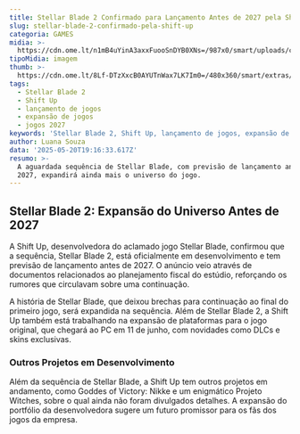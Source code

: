 ```yaml
---
title: Stellar Blade 2 Confirmado para Lançamento Antes de 2027 pela Shift Up
slug: stellar-blade-2-confirmado-pela-shift-up
categoria: GAMES
midia: >-
  https://cdn.ome.lt/n1mB4uYinA3axxFuooSnDYB0XNs=/987x0/smart/uploads/conteudo/fotos/imagem_2025-05-20_155155239.png
tipoMidia: imagem
thumb: >-
  https://cdn.ome.lt/8Lf-DTzXxcB0AYUTnWax7LK7Im0=/480x360/smart/extras/conteudos/imagem_2025-05-20_155146973.png
tags:
  - Stellar Blade 2
  - Shift Up
  - lançamento de jogos
  - expansão de jogos
  - jogos 2027
keywords: 'Stellar Blade 2, Shift Up, lançamento de jogos, expansão de jogos, jogos 2027'
author: Luana Souza
data: '2025-05-20T19:16:33.617Z'
resumo: >-
  A aguardada sequência de Stellar Blade, com previsão de lançamento antes de
  2027, expandirá ainda mais o universo do jogo.
---
```


## Stellar Blade 2: Expansão do Universo Antes de 2027

A Shift Up, desenvolvedora do aclamado jogo Stellar Blade, confirmou que a sequência, Stellar Blade 2, está oficialmente em desenvolvimento e tem previsão de lançamento antes de 2027. O anúncio veio através de documentos relacionados ao planejamento fiscal do estúdio, reforçando os rumores que circulavam sobre uma continuação.

A história de Stellar Blade, que deixou brechas para continuação ao final do primeiro jogo, será expandida na sequência. Além de Stellar Blade 2, a Shift Up também está trabalhando na expansão de plataformas para o jogo original, que chegará ao PC em 11 de junho, com novidades como DLCs e skins exclusivas.

### Outros Projetos em Desenvolvimento

Além da sequência de Stellar Blade, a Shift Up tem outros projetos em andamento, como Goddes of Victory: Nikke e um enigmático Projeto Witches, sobre o qual ainda não foram divulgados detalhes. A expansão do portfólio da desenvolvedora sugere um futuro promissor para os fãs dos jogos da empresa.
